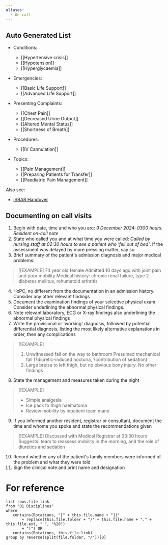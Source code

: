 ```yaml
---
aliases:
  - On call
---
```

## Auto Generated List
<!-- QueryToSerialize: list rows.file.link from "01 Disciplines" where  contains(Rotations, "[" + this.file.name + "](" + replace(this.file.folder + "/" + this.file.name + "." + this.file.ext, " ", "%20")   + ")") OR contains(Rotations, this.file.link) or contains(file.path,this.file.name) group by reverse(split(file.folder, "/"))[0] -->
<!-- SerializedQuery: list rows.file.link from "01 Disciplines" where  contains(Rotations, "[" + this.file.name + "](" + replace(this.file.folder + "/" + this.file.name + "." + this.file.ext, " ", "%20")   + ")") OR contains(Rotations, this.file.link) or contains(file.path,this.file.name) group by reverse(split(file.folder, "/"))[0] -->
- Conditions: 
    - [[Hypertensive crisis]]
    - [[Hypotension]]
    - [[Hyperglycaemia]]

- Emergencies: 
    - [[Basic Life Support]]
    - [[Advanced Life Support]]

- Presenting Complaints: 
    - [[Chest Pain]]
    - [[Decreased Urine Output]]
    - [[Altered Mental Status]]
    - [[Shortness of Breath]]

- Procedures: 
    - [[IV Cannulation]]

- Topics: 
    - [[Pain Management]]
    - [[Preparing Patients for Transfer]]
    - [[Paediatric Pain Management]]

<!-- SerializedQuery END -->

Also see:
- [iSBAR Handover](00%20Reference/Clinical/iSBAR%20Handover.md)
## Documenting on call visits
1. Begin with date, time and who you are: *9 December 2024: 0300 hours. Resident on-call note*
2. State who called you and at what time you were called: *Called by nursing staff at 02:30 hours to see a patient who 'fell out of bed'*. If the assessment was delayed by more pressing matter, say so
3. Brief summary of the patient's admission diagnosis and major medical problems:

> [!EXAMPLE] 
> 74 year old female
> Admitted 10 days ago with joint pain and poor mobility
> Medical history: chronic renal failure, type 2 diabetes mellitus, rehumatoid arthritis

4. HxPC, no different from the documentation in an admission history. Consider any other relevant findings
5. Document the examination findings of your selective physical exam. Consider underlining the abnormal physical findings.
6. Note relevant laboratory, ECG or X-ray findings also underlining the abnormal physical findings
7. Write the provisional or 'working' diagnosis, followed by potential differential diagnosis, listing the most likely alternative explanations in order, then any complications

> [!EXAMPLE] 
> 1. Unwitnessed fall on the way to bathroom
> 	Presumed mechanical fall (?diuretic-induced nocturia, ?contribution of sedation)
> 2. Large bruise to left thigh, but no obvious bony injury. No other findings

8. State the management and measures taken during the night

> [!EXAMPLE]
> - Simple analgesia
> - Ice pack to thigh haematoma
> - Review mobility by inpatient team mane

9. If you informed another resident, registrar or consultant, document the time and whome you spoke and state the recommendations given

> [!EXAMPLE] 
> Discussed with Medical Registrar at 03:30 hours
> Suggests: team to reassess mobility in the morning, and the role of diuretics and sedation

10. Record whether any of the patient's family members were informed of the problem and what they were told
11. Sign the clinical note and print name and designation

# For reference

 ```dataview
list rows.file.link
from "01 Disciplines"
where 
	contains(Rotations, "[" + this.file.name + "]("
		+ replace(this.file.folder + "/" + this.file.name + "." + this.file.ext, " ", "%20")  
		+ ")") OR
	contains(Rotations, this.file.link)
group by reverse(split(file.folder, "/"))[0]
```